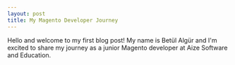 ```yaml
---
layout: post
title: My Magento Developer Journey 
---
```


Hello and welcome to my first blog post! My name is Betül Algür
and I'm excited to share my journey as a junior Magento developer at Aize Software and Education.
